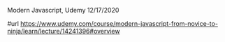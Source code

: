 Modern Javascript, Udemy
12/17/2020

#url
https://www.udemy.com/course/modern-javascript-from-novice-to-ninja/learn/lecture/14241396#overview